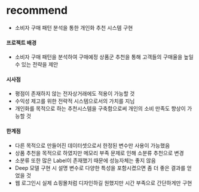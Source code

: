 # recommend
- 소비자 구매 패턴 분석을 통한 개인화 추천 시스템 구현
#### 프로젝트 배경
- 소비자 구매 패턴을 분석하여 구매예정 상품군 추천을 통해 고객들의 구매율을 높일 수 있는 전략을 제안
#### 시사점
- 평점이 존재하지 않는 전자상거래에도 적용이 가능할 것
- 수익성 제고를 위한 전략적 시스템으로서의 가치를 지님
- 개인화를 목적으로 하는 추천시스템을 구축함으로써 개인의 소비 만족도 향상이 가능할 것
#### 한계점
- 다른 목적으로 만들어진 데이터셋으로서 한정된 변수만 사용이 가능했음
- 상품 추천을 목적으로 하였지만 메모리 부족 문제로 인해 소분류 추천으로 변경
- 소분류 또한 많은 Label이 존재했기 때문에 성능자체는 좋지 않음
- Deep 모델 구현 시 설명 변수로 다양한 특성을 포함시켰으면 좀 더 좋은 결과를 얻었을 것
- 웹 로그인시 실제 쇼핑몰처럼 디자인하길 원했지만 시간 부족으로 간단하게만 구현

